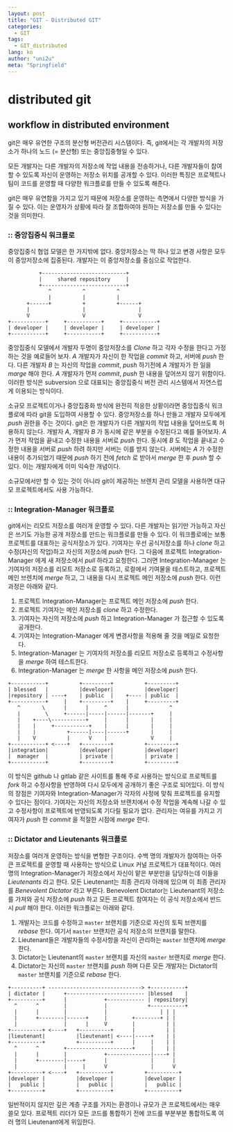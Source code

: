 ```yaml
---
layout: post
title: "GIT - Distributed GIT"
categories:
  - GIT
tags:
  - GIT_distributed
lang: ko
author: "uni2u"
meta: "Springfield"
---
```


# distributed git

## workflow in distributed environment

git은 매우 유연한 구조의 분산형 버전관리 시스템이다. 즉, git에서는 각 개발자의 저장소가 하나의 노드 (= 분산형) 또는 중앙집중형일 수 있다. 

모든 개발자는 다른 개발자의 저장소에 작업 내용을 전송하거나, 다른 개발자들이 참여할 수 있도록 자신이 운영하는 저장소 위치를 공개할 수 있다. 이러한 특징은 프로젝트나 팀이 코드를 운영할 때 다양한 워크플로를 만들 수 있도록 해준다.

git은 매우 유연함을 가지고 있기 때문에 저장소를 운영하는 측면에서 다양한 방식을 가질 수 있다. 이는 운영자가 상황에 따라 잘 조합하여야 원하는 저장소를 만들 수 있다는 것을 의미한다.

### :: 중앙집중식 워크플로

중앙집중식 협업 모델은 한 가지밖에 없다. 중앙저장소는 딱 하나 있고 변경 사항은 모두 이 중앙저장소에 집중된다. 개발자는 이 중앙저장소를 중심으로 작업한다.

```
          +---------------------------+
          |     shared repository     |
          +---------------------------+
             ^          ^          ^
             |          |          |
      +------+          +          +------+
      |                 |                 |
      V                 V                 V
+-----------+     +-----------+     +-----------+
| developer |     | developer |     | developer |
+-----------+     +-----------+     +-----------+
```

중앙집중식 모델에서 개발자 두명이 중앙저장소를 _Clone_ 하고 각자 수정을 한다고 가정하는 것을 예로들어 보자.
_A_ 개발자가 자신이 한 작업을 _commit_ 하고, 서버에 _push_ 한다. 다른 개발자 _B_ 는 자신의 작업을 _commit_, _push_ 하기전에 _A_ 개발자가 한 일을 _marge_ 해야 한다. _A_ 개발자가 먼저 _commit_, _push_ 한 내용을 덮어쓰지 않기 위함이다.
이러한 방식은 subversion 으로 대표되는 중앙집중식 버전 관리 시스템에서 자연스럽게 이용되는 방식이다.

소규모 프로젝트이거나 중앙집중화 방식에 완전히 적응한 상황이라면 중앙집중식 워크플로에 따라 git을 도입하여 사용할 수 있다. 중앙저장소를 하나 만들고 개발자 모두에게 _push_ 권한을 주는 것이다. git은 한 개발자가 다른 개발자의 작업 내용을 덮어쓰도록 허용하지 않는다.
개발자 _A_, 개발자 _B_ 가 동시에 같은 부분을 수정된다고 예를 들어보자. _A_ 가 먼저 작업을 끝내고 수정한 내용을 서버로 _push_ 한다. 동시에 _B_ 도 작업을 끝내고 수정한 내용을 서버로 _push_ 하려 하지만 서버는 이를 받지 않는다. 서버에는 _A_ 가 수정한 내용이 추가되었기 때문에 _push_ 하기 전에 _fetch_ 로 받아서 _merge_ 한 후 _push_ 할 수 있다. 이는 개발자에게 이미 익숙한 개념이다.

소규모에서만 할 수 있는 것이 아니라 git이 제공하는 브렌치 관리 모델을 사용하면 대규모 프로젝트에서도 사용 가능하다.

### :: Integration-Manager 워크플로

git에서는 리모트 저장소를 여러개 운영할 수 있다. 다른 개발자는 읽기만 가능하고 자신은 쓰기도 가능한 공개 저장소를 만드는 워크플로를 만들 수 있다. 이 워크플로에는 보통 프로젝트를 대표하는 공식저장소가 있다. 기여자는 우선 공식저장소를 하나 _clone_ 하고 수정(자신의 작업)하고 자신의 저장소에 _push_ 한다. 그 다음에 프로젝트 Integration-Manager 에게 새 저장소에서 _pull_ 하라고 요청한다. 그러면 Integration-Manager 는 기여자의 저장소를 리모트 저장소로 등록하고, 로컬에서 기여물을 테스트하고, 프로젝트 메인 브렌치에 _merge_ 하고, 그 내용을 다시 프로젝트 메인 저장소에 _push_ 한다. 이런 과정은 아래와 같다.

1. 프로젝트 Integration-Manager는 프로젝트 메인 저장소에 _push_ 한다.
2. 프로젝트 기여자는 메인 저장소를 _clone_ 하고 수정한다.
3. 기여자는 자신의 저장소에 _push_ 하고 Integration-Manager 가 접근할 수 있도록 공개한다.
4. 기여자는 Integration-Manager 에게 변경사항을 적용해 줄 것을 메일로 요청한다.
5. Integration-Manager 는 기여자의 저장소를 리모트 저장소로 등록하고 수정사항을 _merge_ 하여 테스트한다.
6. Integration-Manager 는 _merge_ 한 사항을 메인 저장소에 _push_ 한다.

```
+-----------+          +---------+          +---------+
| blessed   |          |developer|          |developer|
|repository | ----+    | public  |    +---- | public  |
+-----------+     |    +---------+    |     +---------+
   ^       \      |      |     ^      |             ^
   |        \     +------|-----|------|-------+     |
   |    +----\-----------+     |      |       |     |
   |    |     +-----------+    |      |       |     |
   |    |          +------|----|------+       |     |
   |    V          |      V    |              V     |
+-----------+ <----+   +---------+          +---------+
|integration|          |developer|          |developer|
|  manager  |          | private |          | private |
+-----------+          +---------+          +---------+
```

이 방식은 github 나 gitlab 같은 사이트를 통해 주로 사용하는 방식으로 프로젝트를 _fork_ 하고 수정사항을 반영하여 다시 모두에게 공개하기 좋은 구조로 되어있다. 이 방식의 장점은 기여자와 Integration-Manager가 각자의 사정에 맞춰 프로젝트를 유지할 수 있다는 점이다. 기여자는 자신의 저장소와 브랜치에서 수정 작업을 계속해 나갈 수 있고 수정사항이 프로젝트에 반영되도록 기다릴 필요가 없다. 관리자는 여유를 가지고 기여자가 _push_ 한 _commit_ 을 적절한 시점에 _merge_ 한다.

### :: Dictator and Lieutenants 워크플로

저장소를 여러개 운영하는 방식을 변형한 구조이다. 수백 명의 개발자가 참여하는 아주 큰 프로젝트를 운영할 때 사용하는 방식으로 Linux 커널 프로젝트가 대표적이다. 여러 명의 Integration-Manager가 저장소에서 자신이 맡은 부분만을 담당하는데 이들을 _Lieutenants_ 라고 한다. 모든 Lieutenant는 최종 관리자 아래에 있으며 이 최종 관리자를 _Benevolent Dictator_ 라고 부른다. Benevolent Dictator는 Lieutenant의 저장소를 가져와 공식 저장소에 _push_ 하고 모든 프로젝트 참여자는 이 공식 저장소에서 반드시 _pull_ 해야 한다. 이러한 워크플로는 아래와 같다.

1.  개발자는 코드를 수정하고  `master`  브랜치를 기준으로 자신의 토픽 브랜치를 _rebase_ 한다. 여기서  `master`  브랜치란 공식 저장소의 브랜치를 말한다.
2.  Lieutenant들은 개발자들의 수정사항을 자신이 관리하는  `master`  브랜치에 _merge_ 한다.    
3.  Dictator는 Lieutenant의  `master`  브랜치를 자신의  `master`  브랜치로 _merge_ 한다.    
4.  Dictator는 자신의  `master`  브랜치를 _push_ 하며 다른 모든 개발자는 Dictator의  `master`  브랜치를 기준으로 _rebase_ 한다.

```
+----------+ ------------------------------> +-----------+
| dictator |      +------------------------- |blessed    |
+----------+      |            +------------ | repository|
  ^      ^        |            |             +-----------+
  |      |        |            |                 | | |
  |      +--------|------+     |        +--------+ | |
  |               |      |     V        |          | |
+----------+ <----+   +----------+      |          | |
|lieutenant|          |lieutenant| <----|-----+    | |
+----------+          +----------+      |     |    | |
  ^      ^        +---------------------+     |    | |
  |      |        |            +--------------|----+ |
  |      +--------|-----+      |              |      |
  |               |     |      V              |      V
+----------+ <----+   +----------+          +----------+
|developer |          |developer |          |developer |
|   public |          |   public |          |   public |
+----------+          +----------+          +----------+
```

일반적이지 않지만 깊은 계층 구조를 가지는 환경이나 규모가 큰 프로젝트에서는 매우 쓸모 있다. 프로젝트 리더가 모든 코드를 통합하기 전에 코드를 부분부분 통합하도록 여러 명의 Lieutenant에게 위임한다.
